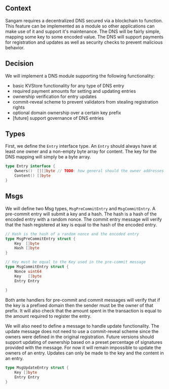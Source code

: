 ## Context

Sangam requires a decentralized DNS secured via a blockchain to function. This 
feature can be implemented as a module so other applications can make use of it
and support it's maintenance. The DNS will be fairly simple, mapping some key to
some encoded value. The DNS will support payments for registration and updates
as well as security checks to prevent malicious behavior.  

## Decision

We will implement a DNS module supporting the following functionality:

- basic KVStore functionality for any type of DNS entry
- required payment amounts for setting and updating entries
- ownership verification for entry updates
- commit-reveal scheme to prevent validators from stealing registration rights
- optional domain ownership over a certain key prefix
- [future] support governance of DNS entries

## Types

First, we define the `Entry` interface type. An `Entry` should always have at
least one owner and a non-empty byte array for content. The key for the DNS mapping
will simply be a byte array. 

```go
type Entry interface {
    Owners()  [][]byte // TODO: how general should the owner addresses be?
    Content() []byte
}
```

## Msgs

We will define two Msg types, `MsgPreCommitEntry` and `MsgCommitEntry`. A pre-commit
entry will submit a key and a hash. The hash is a hash of the encoded entry with a 
random nonce. The commit entry message will verify that the hash registered at
key is equal to the hash of the encoded entry.

```go
// Hash is the hash of a random nonce and the encoded entry
type MsgPreCommitEntry struct {
    Key  []byte
    Hash []byte
}

// Key must be equal to the Key used in the pre-commit message
type MsgCommitEntry struct {
    Nonce uint64
    Key   []byte
    Entry Entry
    
}
```

Both ante handlers for pre-commit and commit messages will verify that if the
key is a prefixed domain then the sender must be the owner of that prefix. It
will also check that the amount spent in the transaction is equal to the amount
required to register the entry.

We will also need to define a message to handle update functionality. The update
message does not need to use a commit-reveal scheme since the owners were defined 
in the original registration. Future versions should support updating of ownership
based on a preset percentage of signatures provided with the message. For now
it will remain impossible to update the owners of an entry. Updates can only be made
to the key and the content in an entry.

```go
type MsgUpdateEntry struct {
    Key []byte
    Entry Entry
}
```


